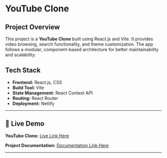 # YouTube Clone

## Project Overview
This project is a **YouTube Clone** built using React.js and Vite. It provides video browsing, search functionality, and theme customization. The app follows a modular, component-based architecture for better maintainability and scalability.

## Tech Stack
- **Frontend:** React.js, CSS  
- **Build Tool:** Vite  
- **State Management:** React Context API  
- **Routing:** React Router  
- **Deployment:** Netlify  

---

## 🔗 Live Demo
**YouTube Clone:** [Live Link Here](#)  

**Project Documentation:** [Documentation Link Here](#)  

---


